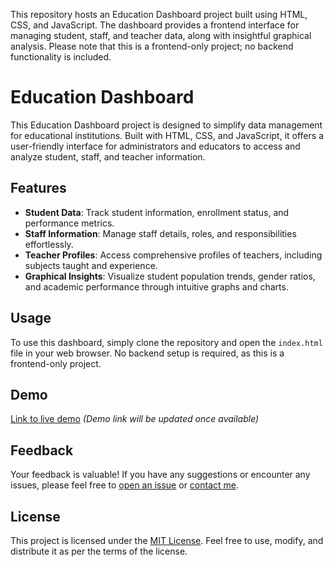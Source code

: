 This repository hosts an Education Dashboard project built using HTML, CSS, and JavaScript. The dashboard provides a frontend interface for managing student, staff, and teacher data, along with insightful graphical analysis. Please note that this is a frontend-only project; no backend functionality is included.

# Education Dashboard

This Education Dashboard project is designed to simplify data management for educational institutions. Built with HTML, CSS, and JavaScript, it offers a user-friendly interface for administrators and educators to access and analyze student, staff, and teacher information.

## Features

- **Student Data**: Track student information, enrollment status, and performance metrics.
- **Staff Information**: Manage staff details, roles, and responsibilities effortlessly.
- **Teacher Profiles**: Access comprehensive profiles of teachers, including subjects taught and experience.
- **Graphical Insights**: Visualize student population trends, gender ratios, and academic performance through intuitive graphs and charts.

## Usage

To use this dashboard, simply clone the repository and open the `index.html` file in your web browser. No backend setup is required, as this is a frontend-only project.

## Demo

[Link to live demo](#) *(Demo link will be updated once available)*

## Feedback

Your feedback is valuable! If you have any suggestions or encounter any issues, please feel free to [open an issue](link_to_issues) or [contact me](asad.ishtiaque.ai@gmail.com).

## License

This project is licensed under the [MIT License](link_to_license). Feel free to use, modify, and distribute it as per the terms of the license.
